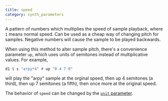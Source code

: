 ```yaml
---
title: speed
category: synth_parameters
---
```

A pattern of numbers which multiplies the speed of sample playback, where `1` means normal speed.  Can be used as a cheap way
of changing pitch for samples.  Negative numbers will cause the sample to be played backwards.

When using this method to alter sample pitch, there's a convenience parameter `up`, which uses units of semitones instead of
multiplicative values.  For example,

~~~haskell
d1 $ s "arpy*4" # up "0 4 7 0"
~~~

will play the "arpy" sample at the orginal speed, then up 4 semitones (a third), then up 7 semitones (a fifth), 
then once more at the original speed.

The behavior of `speed` can be changed by the [`unit` parameter](unit).
